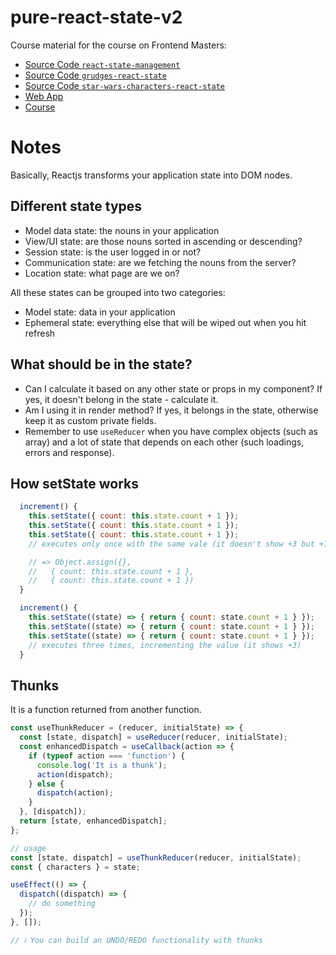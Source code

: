 # pure-react-state-v2

Course material for the course on Frontend Masters:

- [Source Code `react-state-management`](https://github.com/FrontendMasters/react-state-management)
- [Source Code `grudges-react-state`](https://github.com/stevekinney/grudges-react-state)
- [Source Code `star-wars-characters-react-state`](https://github.com/stevekinney/star-wars-characters-react-state)
- [Web App](https://speakerdeck.com/stevekinney/react-state)
- [Course](https://frontendmasters.com/courses/pure-react-state/)



# Notes

Basically, Reactjs transforms your application state into DOM nodes.


## Different state types

- Model data state: the nouns in your application
- View/UI state: are those nouns sorted in ascending or descending?
- Session state: is the user logged in or not?
- Communication state: are we fetching the nouns from the server?
- Location state: what page are we on?

All these states can be grouped into two categories:

- Model state: data in your application
- Ephemeral state: everything else that will be wiped out when you hit refresh


## What should be in the state?

- Can I calculate it based on any other state or props in my component? If yes, it doesn't belong in the state - calculate it.
- Am I using it in render method? If yes, it belongs in the state, otherwise keep it as custom private fields.
- Remember to use `useReducer` when you have complex objects (such as array) and a lot of state that depends on each other (such loadings, errors and response).


## How setState works

```js
  increment() {
    this.setState({ count: this.state.count + 1 });
    this.setState({ count: this.state.count + 1 });
    this.setState({ count: this.state.count + 1 });
    // executes only once with the same vale (it doesn't show +3 but +1)

    // => Object.assign({}, 
    //   { count: this.state.count + 1 },
    //   { count: this.state.count + 1 })
  }

  increment() {
    this.setState((state) => { return { count: state.count + 1 } });
    this.setState((state) => { return { count: state.count + 1 } });
    this.setState((state) => { return { count: state.count + 1 } });
    // executes three times, incrementing the value (it shows +3)
  }
```


## Thunks

It is a function returned from another function.

```js
const useThunkReducer = (reducer, initialState) => {
  const [state, dispatch] = useReducer(reducer, initialState);
  const enhancedDispatch = useCallback(action => {
    if (typeof action === 'function') {
      console.log('It is a thunk');
      action(dispatch);
    } else {
      dispatch(action);
    }
  }, [dispatch]);
  return [state, enhancedDispatch];
};

// usage
const [state, dispatch] = useThunkReducer(reducer, initialState);
const { characters } = state;

useEffect(() => {
  dispatch((dispatch) => {
    // do something
  });
}, []);

// ℹ️ You can build an UNDO/REDO functionality with thunks
```